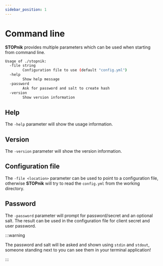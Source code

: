 ```yaml
---
sidebar_position: 1
---
```

# Command line

**STOPnik** provides multiple parameters which can be used when starting from command line.

```bash
Usage of ./stopnik:
  -file string
        Configuration file to use (default "config.yml")
  -help
        Show help message
  -password
        Ask for password and salt to create hash
  -version
        Show version information

```

## Help

The `-help` parameter will show the usage information.

## Version

The `-version` parameter will show the version information.

## Configuration file

The `-file <location>` parameter can be used to point to a configuration file,
otherwise **STOPnik** will try to read the `config.yml` from the working directory.

## Password

The `-password` parameter will prompt for password/secret and an optional salt.
The result can be used in the configuration file for client secret and user password.

:::warning

The password and salt will be asked and shown using `stdin` and `stdout`,
someone standing next to you can see them in your terminal application!

:::